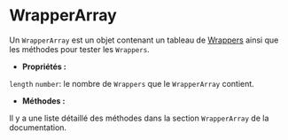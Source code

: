 # WrapperArray

Un `WrapperArray` est un objet contenant un tableau de [Wrappers](../wrapper/README.md) ainsi que les méthodes pour tester les `Wrappers`.

- **Propriétés :**

`length` `number`: le nombre de `Wrappers` que le `WrapperArray` contient.

- **Méthodes :**

Il y a une liste détaillé des méthodes dans la section `WrapperArray` de la documentation.
